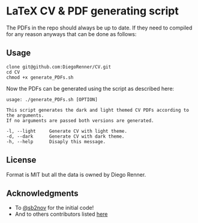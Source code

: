 # LaTeX CV & PDF generating script

The PDFs in the repo should always be up to date.
If they need to compiled for any reason anyways that can be done as follows:

## Usage

`clone git@github.com:DiegoRenner/CV.git`  
`cd CV`  
`chmod +x generate_PDFs.sh`  

Now the PDFs can be generated using the script as described here:

`usage: ./generate_PDFs.sh [OPTION]`  

`This script generates the dark and light themed CV PDFs according to the arguments.`  
`If no arguments are passed both versions are generated.`  

`-l, --light     Generate CV with light theme.`  
`-d, --dark      Generate CV with dark theme.`  
`-h, --help      Disaply this message.`

## License

Format is MIT but all the data is owned by Diego Renner. 

## Acknowledgments

* To [@sb2nov](https://github.com/sb2nov/) for the initial code!
* And to others contributors listed [here](https://github.com/sb2nov/resume/graphs/contributors)
